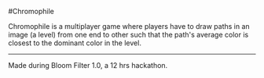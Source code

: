 #Chromophile

Chromophile is a multiplayer game where players have to draw paths in an image (a level) from one end to other such that the path's average color is closest to the dominant color in the level.

-------

Made during Bloom Filter 1.0, a 12 hrs hackathon.
